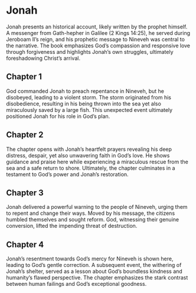 # Jonah

Jonah presents an historical account, likely written by the prophet himself. A messenger from Gath-hepher in Galilee (2 Kings 14:25), he served during Jeroboam II’s reign, and his prophetic message to Nineveh was central to the narrative. The book emphasizes God’s compassion and responsive love through forgiveness and highlights Jonah’s own struggles, ultimately foreshadowing Christ’s arrival.

## Chapter 1

God commanded Jonah to preach repentance in Nineveh, but he disobeyed, leading to a violent storm. The storm originated from his disobedience, resulting in his being thrown into the sea yet also miraculously saved by a large fish. This unexpected event ultimately positioned Jonah for his role in God’s plan.

## Chapter 2

The chapter opens with Jonah’s heartfelt prayers revealing his deep distress, despair, yet also unwavering faith in God’s love. He shows guidance and praise here while experiencing a miraculous rescue 
from the sea and a safe return to shore. Ultimately, the chapter culminates in a testament to God’s power and Jonah’s restoration.

## Chapter 3

Jonah delivered a powerful warning to the people of Nineveh, urging them to repent and change their ways. Moved by his message, the citizens humbled themselves and sought reform.  God, witnessing their 
genuine conversion, lifted the impending threat of destruction.

## Chapter 4

Jonah’s resentment towards God’s mercy for Nineveh is shown here, leading to God’s gentle correction. A subsequent event, the withering of Jonah’s shelter, served as a lesson about God’s boundless kindness and humanity’s flawed perspective. The chapter emphasizes the stark contrast between human failings and God’s exceptional goodness.

